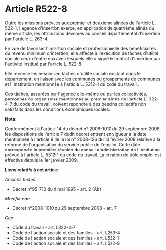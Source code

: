 # Article R522-8

Outre les missions prévues aux premier et deuxième alinéas de l'article L. 522-1, l'agence d'insertion exerce, en application
du quatrième alinéa du même article, les attributions dévolues au conseil départemental d'insertion par l'article L. 263-4. 

En vue de favoriser l'insertion sociale et professionnelle des bénéficiaires du revenu minimum d'insertion, elle affecte à
l'exécution de tâches d'utilité sociale ceux d'entre eux avec lesquels elle a signé le contrat d'insertion par l'activité
institué par l'article L. 522-8. 

Elle recense les besoins en tâches d'utilité sociale existant dans le département, en liaison avec les communes ou
groupements de communes et l'     institution mentionnée à l'article L. 5312-1 du code du travail . 

Ces tâches, assurées par l'agence elle-même ou par les collectivités, personnes ou organismes mentionnés au premier alinéa de
l'article L. 322-4-7 du code du travail, doivent répondre à des besoins collectifs non satisfaits dans les conditions
économiques locales.

**Nota:**

Conformément à l'article 14 du décret n° 2008-1010 du 29 septembre 2008, les dispositions de l'article 7 dudit décret entrent
en vigueur à la date mentionnée à l'article 9 de la loi n° 2008-126 du 13 février 2008 relative à la réforme de
l'organisation du service public de l'emploi. Cette date correspond à la première réunion du conseil d'administration de
l'institution prévue à l'article L. 5312-1 du code du travail. La création de pôle emploi est effective depuis le 1er janvier
2009.

**Liens relatifs à cet article**

_Anciens textes_:

  - Décret n°95-710 du 9 mai 1995 - art. 2 (Ab)

_Modifié par_:

  - Décret n°2008-1010 du 29 septembre 2008 - art. 7

_Cite_:

  - Code du travail - art. L322-4-7
  - Code de l'action sociale et des familles - art. L263-4
  - Code de l'action sociale et des familles - art. L522-1
  - Code de l'action sociale et des familles - art. L522-8
